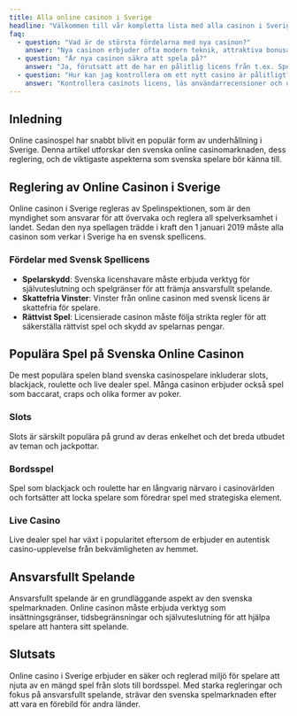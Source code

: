 ```yaml
---
title: Alla online casinon i Sverige
headline: "Välkommen till vår kompletta lista med alla casinon i Sverige"
faq:
  - question: "Vad är de största fördelarna med nya casinon?"
    answer: "Nya casinon erbjuder ofta modern teknik, attraktiva bonusar och en förbättrad användarupplevelse."
  - question: "Är nya casinon säkra att spela på?"
    answer: "Ja, förutsatt att de har en pålitlig licens från t.ex. Spelinspektionen eller Malta Gaming Authority."
  - question: "Hur kan jag kontrollera om ett nytt casino är pålitligt?"
    answer: "Kontrollera casinots licens, läs användarrecensioner och undersök deras kundsupport och betalningsmetoder."
---
```

## Inledning
Online casinospel har snabbt blivit en populär form av underhållning i Sverige. Denna artikel utforskar den svenska online casinomarknaden, dess reglering, och de viktigaste aspekterna som svenska spelare bör känna till.

## Reglering av Online Casinon i Sverige
Online casinon i Sverige regleras av Spelinspektionen, som är den myndighet som ansvarar för att övervaka och reglera all spelverksamhet i landet. Sedan den nya spellagen trädde i kraft den 1 januari 2019 måste alla casinon som verkar i Sverige ha en svensk spellicens.

### Fördelar med Svensk Spellicens
- **Spelarskydd**: Svenska licenshavare måste erbjuda verktyg för självuteslutning och spelgränser för att främja ansvarsfullt spelande.
- **Skattefria Vinster**: Vinster från online casinon med svensk licens är skattefria för spelare.
- **Rättvist Spel**: Licensierade casinon måste följa strikta regler för att säkerställa rättvist spel och skydd av spelarnas pengar.

## Populära Spel på Svenska Online Casinon
De mest populära spelen bland svenska casinospelare inkluderar slots, blackjack, roulette och live dealer spel. Många casinon erbjuder också spel som baccarat, craps och olika former av poker.

### Slots
Slots är särskilt populära på grund av deras enkelhet och det breda utbudet av teman och jackpottar.

### Bordsspel
Spel som blackjack och roulette har en långvarig närvaro i casinovärlden och fortsätter att locka spelare som föredrar spel med strategiska element.

### Live Casino
Live dealer spel har växt i popularitet eftersom de erbjuder en autentisk casino-upplevelse från bekvämligheten av hemmet.

## Ansvarsfullt Spelande
Ansvarsfullt spelande är en grundläggande aspekt av den svenska spelmarknaden. Online casinon måste erbjuda verktyg som insättningsgränser, tidsbegränsningar och självuteslutning för att hjälpa spelare att hantera sitt spelande.

## Slutsats
Online casino i Sverige erbjuder en säker och reglerad miljö för spelare att njuta av en mängd spel från slots till bordsspel. Med starka regleringar och fokus på ansvarsfullt spelande, strävar den svenska spelmarknaden efter att vara en förebild för andra länder.

